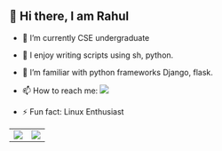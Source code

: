 <h2> 👋 Hi there, I am Rahul</h2>

<!--
**Rio-Nyx/Rio-Nyx** is a ✨ _special_ ✨ repository because its `README.md` (this file) appears on your GitHub profile.

Here are some ideas to get you started:
-->
- 🔭 I’m currently CSE undergraduate
- 👯 I enjoy writing scripts using sh, python.
- 🤔 I’m familiar with python frameworks Django, flask.
- 📫 How to reach me: <a href="https://www.linkedin.com/in/rahul-h-7baa161a6/"><img src = "https://img.shields.io/badge/LinkedIn-0077B5?style=for-the-badge&logo=linkedin&logoColor=white" ></a>

- ⚡ Fun fact: Linux Enthusiast


|||
| ------------- | ------------- |
|<img align="center" src="https://github-readme-stats.vercel.app/api?username=rio-nyx&show_icons=true&include_all_commits=true&theme=radical&cache_seconds=86400">  |  <img align="center" src="https://github-readme-stats.vercel.app/api/top-langs/?username=rio-nyx&layout=compact&theme=radical&cache_seconds=86400"> |

<!--

<h3>
I'm Familiar with:
</h3>

![python](https://img.shields.io/badge/Python-3776AB?style=for-the-badge&logo=python&logoColor=white)
![status.png](https://github.com/Rio-Nyx/Rio-Nyx/blob/main/status.png)

[![Rio-Nyx StackOverflow](https://stackoverflow-badge.vercel.app/?userID=12629996)](https://stackoverflow.com/users/12629996/rio-nyx)
-->

<!--
profile 
![](https://komarev.com/ghpvc/?username=Rio-Nyx)
stack overflow
[![Rio Nyx StackOverflow](https://github-readme-stackoverflow.vercel.app/?userID=12629996)](https://stackoverflow.com/users/12629996/rio-nyx)
-->
<!--
<p align="center"> 
  Visitors count<br>
  <img src="https://profile-counter.glitch.me/Rio-Nyx/count.svg" />
</p>
-->
